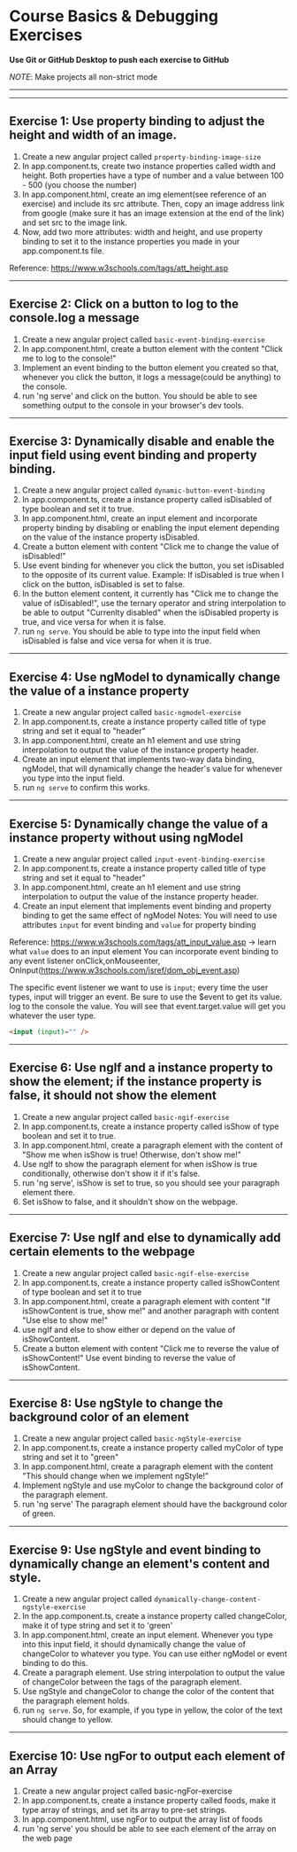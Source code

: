 # Course Basics & Debugging Exercises

**Use Git or GitHub Desktop to push each exercise to GitHub**

_NOTE_: Make projects all non-strict mode

---

---

## Exercise 1: Use property binding to adjust the height and width of an image.

1. Create a new angular project called `property-binding-image-size`
2. In app.component.ts, create two instance properties called width and height. Both properties have a type of number and a value between 100 - 500 (you choose the number)
3. In app.component.html, create an img element(see reference of an exercise) and include its src attribute. Then, copy an image address link from google (make sure it has an image extension at the end of the link) and set src to the image link.
4. Now, add two more attributes: width and height, and use property binding to set it to the instance properties you made in your app.component.ts file.

Reference: https://www.w3schools.com/tags/att_height.asp

---

## Exercise 2: Click on a button to log to the console.log a message

1. Create a new angular project called `basic-event-binding-exercise`
2. In app.component.html, create a button element with the content "Click me to log to the console!"
3. Implement an event binding to the button element you created so that, whenever you click the button, it logs a message(could be anything) to the console.
4. run 'ng serve' and click on the button. You should be able to see something output to the console in your browser's dev tools.

---

## Exercise 3: Dynamically disable and enable the input field using event binding and property binding.

1. Create a new angular project called `dynamic-button-event-binding`
2. In app.component.ts, create a instance property called isDisabled of type boolean and set it to true.
3. In app.component.html, create an input element and incorporate property binding by disabling or enabling the input element depending on the value of the instance property isDisabled.
4. Create a button element with content "Click me to change the value of isDisabled!"
5. Use event binding for whenever you click the button, you set isDisabled to the opposite of its current value.
  Example: If isDisabled is true
  when I click on the button, isDisabled is set to false.
6. In the button element content, it currently has "Click me to change the value of isDisabled!", use the ternary operator and string interpolation to be able to output "Currenlty disabled" when the isDisabled property is true, and vice versa for when it is false.
7. run `ng serve`. You should be able to type into the input field when isDisabled is false and vice versa for when it is true.

---

## Exercise 4: Use ngModel to dynamically change the value of a instance property

1. Create a new angular project called `basic-ngmodel-exercise`
2. In app.component.ts, create a instance property called title of type string and set it equal to "header"
3. In app.component.html, create an h1 element and use string interpolation to output the value of the instance property header.
4. Create an input element that implements two-way data binding, ngModel, that will dynamically change the header's value for whenever you type into the input field.
5. run `ng serve` to confirm this works.

---

## Exercise 5: Dynamically change the value of a instance property without using ngModel

1. Create a new angular project called `input-event-binding-exercise`
2. In app.component.ts, create a instance property called title of type string and set it equal to "header"
3. In app.component.html, create an h1 element and use string interpolation to output the value of the instance property header.
4. Create an input element that implements event binding and property binding to get the same effect of ngModel
  Notes: You will need to use attributes `input` for event binding and `value` for property binding

Reference:
https://www.w3schools.com/tags/att_input_value.asp -> learn what `value` does to an input element
You can incorporate event binding to any event listener onClick,onMouseenter, OnInput(https://www.w3schools.com/jsref/dom_obj_event.asp)

The specific event listener we want to use is `input`; every time the user types, input will trigger an event. Be sure to use the $event to get its value. log to the console the value. You will see that event.target.value will get you whatever the user type.

```html
<input (input)="" />
```

---

## Exercise 6: Use ngIf and a instance property to show the element; if the instance property is false, it should not show the element

1. Create a new angular project called `basic-ngif-exercise`
2. In app.component.ts, create a instance property called isShow of type boolean and set it to true.
3. In app.component.html, create a paragraph element with the content of "Show me when isShow is true! Otherwise, don't show me!"
4. Use ngIf to show the paragraph element for when isShow is true conditionally, otherwise don't show it if it's false.
5. run 'ng serve', isShow is set to true, so you should see your paragraph element there.
6. Set isShow to false, and it shouldn't show on the webpage.

---

## Exercise 7: Use ngIf and else to dynamically add certain elements to the webpage

1. Create a new angular project called `basic-ngif-else-exercise`
2. In app.component.ts, create a instance property called isShowContent of type boolean and set it to true
3. In app.component.html, create a paragraph element with content "If isShowContent is true, show me!" and
  another paragraph with content "Use else to show me!"
4. use ngIf and else to show either or depend on the value of isShowContent.
5. Create a button element with content "Click me to reverse the value of isShowContent!" Use event binding to reverse the value of isShowContent.

---

## Exercise 8: Use ngStyle to change the background color of an element

1. Create a new angular project called `basic-ngStyle-exercise`
2. In app.component.ts, create a instance property called myColor of type string and set it to "green"
3. In app.component.html, create a paragraph element with the content "This should change when we implement ngStyle!"
4. Implement ngStyle and use myColor to change the background color of the paragraph element.
5. run 'ng serve' The paragraph element should have the background color of green.

---

## Exercise 9: Use ngStyle and event binding to dynamically change an element's content and style.

1. Create a new angular project called `dynamically-change-content-ngstyle-exercise`
2. In the app.component.ts, create a instance property called changeColor, make it of type string and set it to 'green'
3. In app.component.html, create an input element. Whenever you type into this input field, it should dynamically change the value of changeColor to whatever you type. You can use either ngModel or event binding to do this.
4. Create a paragraph element. Use string interpolation to output the value of changeColor between the tags of the paragraph element.
5. Use ngStyle and changeColor to change the color of the content that the paragraph element holds.
6. run `ng serve`. So, for example, if you type in yellow, the color of the text should change to yellow.

---

## Exercise 10: Use ngFor to output each element of an Array

1. Create a new angular project called basic-ngFor-exercise
2. In app.component.ts, create a instance property called foods, make it type array of strings, and set its array to pre-set strings.
3. In app.component.html, use ngFor to output the array list of foods
4. run 'ng serve' you should be able to see each element of the array on the web page
